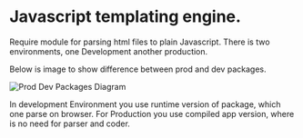 # Javascript templating engine.

Require module for parsing html files to plain Javascript. There is two environments, one Development another production.

Below is image to show difference between prod and dev packages.

![Prod Dev Packages Diagram](https://bytebucket.org/gunsim/domtemplate/raw/ad83a55de60b330fb1d1ef162157bc1263a9f485/docs/images/prod_dev.jpg)

In development Environment you use runtime version of package, which one parse on browser. For Production you use compiled app version, where is no need for parser and coder.